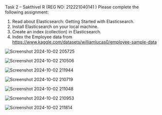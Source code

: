 Task 2 – Sakthivel R (REG NO: 212221040141 ) Please complete the following assignment: 
1.	Read about Elasticsearch: Getting Started with Elasticsearch. 
2.	Install Elasticsearch on your local machine. 
3.	Create an index (collection) in Elasticsearch. 
4.	Index the Employee data from https://www.kaggle.com/datasets/williamlucas0/employee-sample-data 

![Screenshot 2024-10-02 205725](https://github.com/user-attachments/assets/2ae94b5b-f78c-44e5-bf96-a9f71f33baef)


![Screenshot 2024-10-02 210506](https://github.com/user-attachments/assets/52560aba-57df-44b4-9f89-8280ff6afb99)

![Screenshot 2024-10-02 211944](https://github.com/user-attachments/assets/e856546e-a672-4dc4-a278-01c619422e9e)

![Screenshot 2024-10-02 210719](https://github.com/user-attachments/assets/1480cd62-b7cb-405b-83e7-d8151591cfba)

![Screenshot 2024-10-02 211048](https://github.com/user-attachments/assets/3d55a92d-45aa-4bf5-b4e3-f9cc08b0e55d)

![Screenshot 2024-10-02 210953](https://github.com/user-attachments/assets/2b2d75dc-d094-4207-9c89-a4b564b618aa)

![Screenshot 2024-10-02 211814](https://github.com/user-attachments/assets/b9728a72-417c-41fe-8eb0-c8d93781746a)
